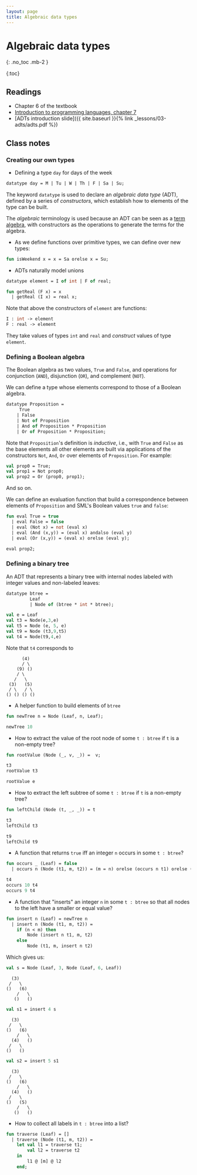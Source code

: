 ```yaml
---
layout: page
title: Algebraic data types
---
```


# Algebraic data types

{: .no_toc .mb-2 }

{:toc}

## Readings

- Chapter 6 of the textbook
- [Introduction to programming languages, chapter 7](https://en.wikibooks.org/wiki/Introduction_to_Programming_Languages/Algebraic_Data_Types)
- [ADTs introduction slide]({{ site.baseurl }}{% link _lessons/03-adts/adts.pdf %})

## Class notes

### Creating our own types

- Defining a type `day` for days of the week

``` ocaml
datatype day = M | Tu | W | Th | F | Sa | Su;
```

The keyword `datatype` is used to declare an *algebraic data type* (ADT),
defined by a series of *constructors*, which establish how to elements of the
type can be built.

The *algebraic* terminology is used because an ADT can be seen as a [term
algebra](https://en.wikipedia.org/wiki/Term_algebra), with constructors as the
operations to generate the terms for the algebra.

- As we define functions over primitive types, we can define over new types:

``` ocaml
fun isWeekend x = x = Sa orelse x = Su;
```

- ADTs naturally model unions

``` ocaml
datatype element = I of int | F of real;

fun getReal (F x) = x
  | getReal (I x) = real x;
```

Note that above the constructors of `element` are functions:

``` ocaml
I : int -> element
F : real -> element
```

They take values of types `int` and `real` and *construct* values of type
`element`.

### Defining a Boolean algebra

The Boolean algebra as two values, `True` and `False`, and operations for
conjunction (`AND`), disjunction (`OR`), and complement (`NOT`).

We can define a type whose elements correspond to those of a Boolean algebra.

``` ocaml
datatype Proposition =
     True
    | False
    | Not of Proposition
    | And of Proposition * Proposition
    | Or of Proposition * Proposition;
```

Note that `Proposition`'s definition is *inductive*, i.e., with `True` and
`False` as the base elements all other elements are built via applications of
the constructors `Not`, `And`, `Or` over elements of `Proposition`. For example:

``` ocaml
val prop0 = True;
val prop1 = Not prop0;
val prop2 = Or (prop0, prop1);
```

And so on.

We can define an evaluation function that build a correspondence between
elements of `Proposition` and SML's Boolean values `true` and `false`:

``` ocaml
fun eval True = true
  | eval False = false
  | eval (Not x) = not (eval x)
  | eval (And (x,y)) = (eval x) andalso (eval y)
  | eval (Or (x,y)) = (eval x) orelse (eval y);

eval prop2;
```

### Defining a binary tree

An ADT that represents a binary tree with internal nodes labeled with integer
values and non-labeled leaves:

``` ocaml
datatype btree =
         Leaf
         | Node of (btree * int * btree);

val e = Leaf
val t3 = Node(e,3,e)
val t5 = Node (e, 5, e)
val t9 = Node (t3,9,t5)
val t4 = Node(t9,4,e)
```

Note that `t4` corresponds to

```
      (4)
      / \
    (9) ()
    / \
   /   \
 (3)   (5)
 / \   / \
() () () ()
```

- A helper function to build elements of `btree`

``` ocaml
fun newTree n = Node (Leaf, n, Leaf);

newTree 10
```

- How to extract the value of the root node of some `t : btree` if `t` is a
  non-empty tree?


``` ocaml
fun rootValue (Node (_, v, _)) =  v;

t3
rootValue t3

rootValue e
```

- How to extract the left subtree of some `t : btree` if `t` is a
  non-empty tree?

``` ocaml
fun leftChild (Node (t, _, _)) = t

t3
leftChild t3

t9
leftChild t9
```
- A function that returns `true` iff an integer `n` occurs in some `t : btree`?

``` ocaml
fun occurs _ (Leaf) = false
  | occurs n (Node (t1, m, t2)) = (m = n) orelse (occurs n t1) orelse (occurs n t2)

t4
occurs 10 t4
occurs 9 t4
```

- A function that "inserts" an integer `n` in some `t : btree` so that all nodes
  to the left have a smaller or equal value?

``` ocaml
fun insert n (Leaf) = newTree n
  | insert n (Node (t1, m, t2)) =
    if (n < m) then
        Node (insert n t1, m, t2)
    else
        Node (t1, m, insert n t2)
```

Which gives us:

``` ocaml
val s = Node (Leaf, 3, Node (Leaf, 6, Leaf))
```

```
  (3)
 /   \
()   (6)
    /   \
   ()   ()
```

``` ocaml
val s1 = insert 4 s
```
```
  (3)
 /   \
()   (6)
    /   \
  (4)   ()
 /   \
()   ()
```

``` ocaml
val s2 = insert 5 s1
```
```
  (3)
 /   \
()   (6)
    /   \
  (4)   ()
 /   \
()   (5)
    /   \
   ()   ()
```

- How to collect all labels in `t : btree` into a list?

``` ocaml
fun traverse (Leaf) = []
  | traverse (Node (t1, m, t2)) =
    let val l1 = traverse t1;
        val l2 = traverse t2
    in
        l1 @ [m] @ l2
    end;
```
